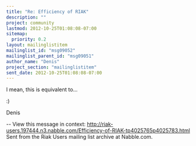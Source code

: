 ```yaml
---
title: "Re: Efficiency of RIAK"
description: ""
project: community
lastmod: 2012-10-25T01:08:08-07:00
sitemap:
  priority: 0.2
layout: mailinglistitem
mailinglist_id: "msg09052"
mailinglist_parent_id: "msg09051"
author_name: "Denis"
project_section: "mailinglistitem"
sent_date: 2012-10-25T01:08:08-07:00
---
```



I mean, this is equivalent to...

:)

Denis

--
View this message in context: 
http://riak-users.197444.n3.nabble.com/Efficiency-of-RIAK-tp4025765p4025783.html
Sent from the Riak Users mailing list archive at Nabble.com.

